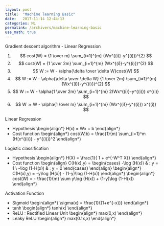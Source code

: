 ```yaml
---
layout: post
title:  "Machine learning Basic"
date:   2017-11-14 12:44:13
categories: ML
permalink: /archivers/machine-learning-basic
use_math: true
---
```

Gradient descent algorithm - Linear Regression

1. $$ cost(W) = {1 \over m} \sum_{i=1}^{m} (Wx^{(i)}-y^{(i)})^{2} $$
2. $$ cost(W) = {1 \over 2m} \sum_{i=1}^{m} (Wx^{(i)}-y^{(i)})^{2} $$
3. $$ W := W - \alpha{\delta \over \delta W}cost(W) $$
4. $$ W := W - \alpha{\delta \over \delta W} {1 \over 2m} \sum_{i=1}^{m} (Wx^{(i)}-y^{(i)})^{2} $$
5. $$ W := W - \alpha{1 \over 2m} \sum_{i=1}^{m} 2(Wx^{(i)}-y^{(i)}) x^{(i)} $$
6. $$ W := W - \alpha{1 \over m} \sum_{i=1}^{m} (Wx^{(i)}-y^{(i)}) x^{(i)} $$  


Linear Regression

* Hypothesis
\begin{align\*}
  H(x) = Wx + b
\end{align\*}
* Cost function
\begin{align\*}
  cost(W,b) = \frac{1}{m} \sum_{i=1}^m (H(x^{(i)}) - y^{(i)})^2
\end{align\*}

Logistic classification
* Hypothesis
\begin{align\*}
  H(X) = \frac{1}{ 1 + e^{-W^T X}}
\end{align\*}
* Cost function
\begin{align}
  C(H(x),y) = 
    \begin{cases}
    -\log (H(x)) & : y = 1 \\
    -\log (1-H(x)) & : y = 0
    \end{cases}
\end{align}
\begin{align\*}
  C(H(x),y) = -y\log (H(x)) - (1-y)\log (1-H(x))
\end{align\*}
\begin{align\*}
  cost(W) = - \frac{1}{m} \sum y\log (H(x)) + (1-y)\log (1-H(x))
\end{align\*}

Activation Function

* Sigmoid
\begin{align\*}
  \sigma(x) = \frac{1}{(1+e^{-x})}
\end{align\*}
* tanh
\begin{align\*}
  tanh(x)
\end{align\*}
* ReLU : Rectified Linear Unit
\begin{align\*}
  max(0,x)
\end{align\*}
* Leaky ReLU
\begin{align\*}
  max(0.1x,x)
\end{align\*}
